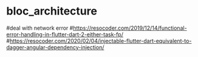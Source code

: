 # bloc_architecture

#deal with network error
#https://resocoder.com/2019/12/14/functional-error-handling-in-flutter-dart-2-either-task-fp/
#https://resocoder.com/2020/02/04/injectable-flutter-dart-equivalent-to-dagger-angular-dependency-injection/

